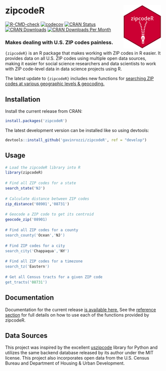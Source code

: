 # zipcodeR <a href='https://gavinrozzi.github.io/zipcodeR/'><img src='man/figures/logo.png' align="right" height="139" /></a>

<!-- badges: start -->
[![R-CMD-check](https://github.com/gavinrozzi/zipcodeR/workflows/R-CMD-check/badge.svg)](https://github.com/gavinrozzi/zipcodeR/actions)
[![codecov](https://codecov.io/gh/gavinrozzi/zipcodeR/branch/master/graph/badge.svg?token=9HDL7QUPCE)](https://codecov.io/gh/gavinrozzi/zipcodeR)
[![CRAN Status](https://www.r-pkg.org/badges/version-last-release/zipcodeR)](https://www.r-pkg.org/badges/version-last-release/zipcodeR)
[![CRAN Downloads](https://cranlogs.r-pkg.org/badges/grand-total/zipcodeR)](https://cranlogs.r-pkg.org/badges/grand-total/zipcodeR)
[![CRAN Downloads Per Month](https://cranlogs.r-pkg.org/badges/last-month/zipcodeR)](https://cranlogs.r-pkg.org/badges/grand-total/zipcodeR)
<!-- badges: end -->

### Makes dealing with U.S. ZIP codes painless.

`{zipcodeR}` is an R package that makes working with ZIP codes in R easier. It provides data on all U.S. ZIP codes using multiple open data sources, making it easier for social science researchers and data scientists to work with ZIP code-level data in data science projects using R.

The latest update to `{zipcodeR}` includes new functions for [searching ZIP codes at various geographic levels & geocoding.](https://gavinrozzi.github.io/zipcodeR/articles/geographic.html)

## Installation
Install the current release from CRAN:
```r
install.packages('zipcodeR')
```

The latest development version can be installed like so using devtools:
``` r
devtools::install_github('gavinrozzi/zipcodeR', ref = "develop")
```
## Usage
``` r
# Load the zipcodeR library into R
library(zipcodeR)

# Find all ZIP codes for a state
search_state('NJ')

# Calculate distance between ZIP codes
zip_distance('08901','08731')

# Geocode a ZIP code to get its centroid
geocode_zip('08901)

# Find all ZIP codes for a county
search_county('Ocean','NJ')

# Find ZIP codes for a city
search_city('Chappaqua','NY')

# Find all ZIP codes for a timezone
search_tz('Eastern')

# Get all Census tracts for a given ZIP code
get_tracts('08731')

```

## Documentation
Documentation for the current release [is available here.](https://gavinrozzi.github.io/zipcodeR/)
See the [reference section](https://gavinrozzi.github.io/zipcodeR/reference/) for full details on how to use each of the functions provided by zipcodeR.

## Data Sources
This project was inspired by the excellent [uszipcode](https://uszipcode.readthedocs.io/index.html) library for Python and utilizes the same backend database released by its author under the MIT license. This project also incorporates open data from the U.S. Census Bureau and Department of Housing & Urban Development.
